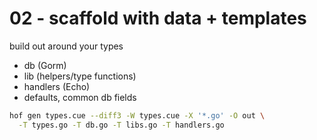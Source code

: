 # 02 - scaffold with data + templates

build out around your types

- db (Gorm)
- lib (helpers/type functions)
- handlers (Echo)
- defaults, common db fields

```sh
hof gen types.cue --diff3 -W types.cue -X '*.go' -O out \
  -T types.go -T db.go -T libs.go -T handlers.go
```

